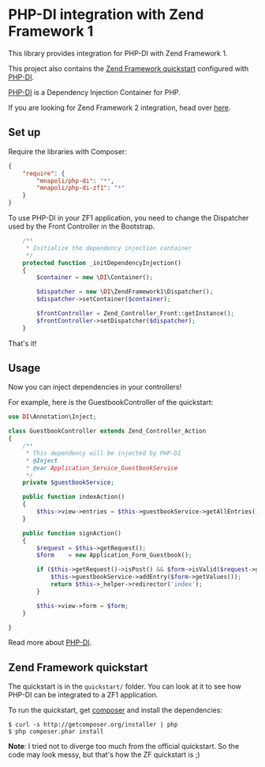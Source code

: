 # PHP-DI integration with Zend Framework 1

This library provides integration for PHP-DI with Zend Framework 1.

This project also contains the [Zend Framework quickstart](http://framework.zend.com/manual/en/learning.quickstart.intro.html)
configured with [PHP-DI](http://github.com/mnapoli/PHP-DI).

[PHP-DI](http://github.com/mnapoli/PHP-DI) is a Dependency Injection Container for PHP.

If you are looking for Zend Framework 2 integration, head over [here](https://github.com/mnapoli/PHP-DI-ZF2).

## Set up

Require the libraries with Composer:

```json
{
    "require": {
        "mnapoli/php-di": "*",
        "mnapoli/php-di-zf1": "*"
    }
}
```

To use PHP-DI in your ZF1 application, you need to change the Dispatcher used by the Front Controller in the Bootstrap.

```php
    /**
     * Initialize the dependency injection container
     */
    protected function _initDependencyInjection()
	{
		$container = new \DI\Container();

        $dispatcher = new \DI\ZendFramework1\Dispatcher();
        $dispatcher->setContainer($container);

        $frontController = Zend_Controller_Front::getInstance();
        $frontController->setDispatcher($dispatcher);
	}
```

That's it!

## Usage

Now you can inject dependencies in your controllers!

For example, here is the GuestbookController of the quickstart:

```php
use DI\Annotation\Inject;

class GuestbookController extends Zend_Controller_Action
{
    /**
     * This dependency will be injected by PHP-DI
     * @Inject
     * @var Application_Service_GuestbookService
     */
    private $guestbookService;

    public function indexAction()
    {
        $this->view->entries = $this->guestbookService->getAllEntries();
    }

    public function signAction()
    {
        $request = $this->getRequest();
        $form    = new Application_Form_Guestbook();

        if ($this->getRequest()->isPost() && $form->isValid($request->getPost())) {
            $this->guestbookService->addEntry($form->getValues());
            return $this->_helper->redirector('index');
        }

        $this->view->form = $form;
    }

}
```

Read more about [PHP-DI](http://github.com/mnapoli/PHP-DI).

## Zend Framework quickstart

The quickstart is in the `quickstart/` folder. You can look at it to see how PHP-DI can be integrated to a ZF1 application.

To run the quickstart, get [composer](http://getcomposer.org/doc/00-intro.md) and install the dependencies:

    $ curl -s http://getcomposer.org/installer | php
    $ php composer.phar install

**Note**: I tried not to diverge too much from the official quickstart. So the code may look messy, but that's
how the ZF quickstart is ;)
